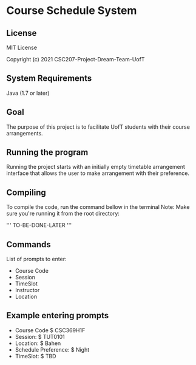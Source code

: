 # Course Schedule System

## License
MIT License

Copyright (c) 2021 CSC207-Project-Dream-Team-UofT

## System Requirements
Java (1.7 or later)

## Goal
The purpose of this project is to facilitate UofT students with their course arrangements.

## Running the program
Running the project starts with an initially empty timetable arrangement interface that allows the user to make
arrangement with their preference.

## Compiling
To compile the code, run the command bellow in the terminal
Note: Make sure you're running it from the root directory:

'''
TO-BE-DONE-LATER
'''

## Commands 
List of prompts to enter:
* Course Code
* Session
* TimeSlot
* Instructor
* Location


## Example entering prompts
* Course Code  $ CSC369H1F
* Session: $ TUT0101 
* Location:  $ Bahen
* Schedule Preference:  $ Night
* TimeSlot: $ TBD